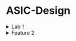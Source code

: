 # ASIC-Design

<details>
  <summary>Lab 1</summary>
  <p>Here we made a C file and ran it to calculate the sum of numbers from 1 to n. </p>
  <img src="https://github.com/user-attachments/assets/b2636e98-d5af-4fd3-9add-678d7f3f5112" alt="1st Screenshot">
  
  <img src="https://github.com/user-attachments/assets/dd7158f5-54ac-4786-a0a9-b1b78e3c5c46">
</details>

<details>
  <summary>Feature 2</summary>
  <p>Description of Feature 2.</p>
  <img src="images/screenshot2.png" alt="Feature 2 Screenshot">
</details>
